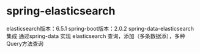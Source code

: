 # spring-elasticsearch
elasticsearch版本：6.5.1 spring-boot版本：2.0.2
spring-data-elasticsearch 集成
通过spring-data 实现 elasticsearch 查询，添加（多条数据添），多种Query方法查询
 